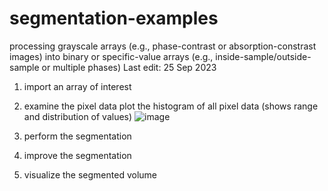 # segmentation-examples
processing grayscale arrays (e.g., phase-contrast or absorption-constrast images) into binary or specific-value arrays (e.g., inside-sample/outside-sample or multiple phases)
Last edit: 25 Sep 2023

1. import an array of interest
2. examine the pixel data
   plot the histogram of all pixel data (shows range and distribution of values)
   ![image](https://github.com/marcelchlupsa/segmentation-examples/assets/66844588/6d30c4df-55ec-4159-a6fd-58bfa7fd5122)

4. perform the segmentation
5. improve the segmentation
6. visualize the segmented volume
